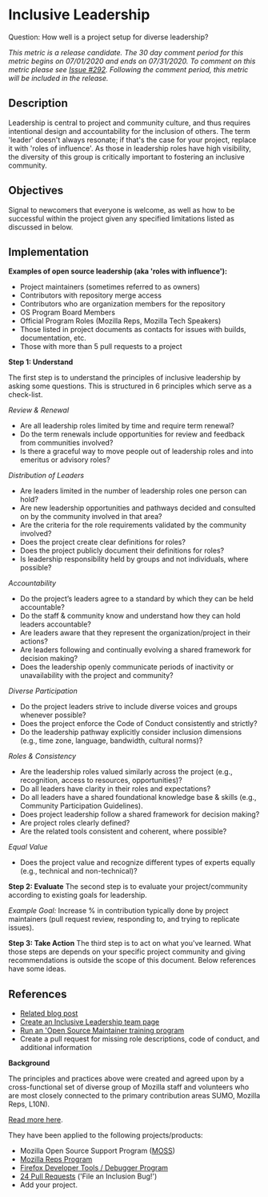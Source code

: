 # Inclusive Leadership

Question: How well is a project setup for diverse leadership?

_This metric is a release candidate. The 30 day comment period for this metric begins on 07/01/2020 and ends on 07/31/2020. To comment on this metric please see [Issue #292](https://github.com/chaoss/wg-diversity-inclusion/issues/292). Following the comment period, this metric will be included in the release._

## Description

Leadership is central to project and community culture, and thus requires intentional design and accountability for the inclusion of others. The term 'leader' doesn't always resonate; if that's the case for your project, replace it with 'roles of influence'. As those in leadership roles have high visibility, the diversity of this group is critically important to fostering an inclusive community.


## Objectives

Signal to newcomers that everyone is welcome, as well as how to be successful within the project given any specified limitations listed as discussed in below. 


## Implementation

**Examples of open source leadership (aka 'roles with influence'):**

* Project maintainers (sometimes referred to as owners)
* Contributors with repository merge access
* Contributors who are organization members for the repository
* OS Program Board Members
* Official Program Roles (Mozilla Reps, Mozilla Tech Speakers)
* Those listed in project documents as contacts for issues with builds, documentation, etc.
* Those with more than 5 pull requests to a project


**Step 1: Understand**

The first step is to understand the principles of inclusive leadership by asking some questions. This is structured in 6 principles which serve as a check-list.

_Review & Renewal_

* Are all leadership roles limited by time and require term renewal?
* Do the term renewals include opportunities for review and feedback from communities involved?
* Is there a graceful way to move people out of leadership roles and into emeritus or advisory roles?

_Distribution of Leaders_

* Are leaders limited in the number of leadership roles one person can hold?
* Are new leadership opportunities and pathways decided and consulted on by the community involved in that area?
* Are the criteria for the role requirements validated by the community involved?
* Does the project create clear definitions for roles?
* Does the project publicly document their definitions for roles?
* Is leadership responsibility held by groups and not individuals, where possible?

_Accountability_

* Do the project’s leaders agree to a standard by which they can be held accountable?
* Do the staff & community know and understand how they can hold leaders accountable?
* Are leaders aware that they represent the organization/project in their actions?
* Are leaders following and continually evolving a shared framework for decision making?
* Does the leadership openly communicate periods of inactivity or unavailability with the project and community?

_Diverse Participation_

* Do the project leaders strive to include diverse voices and groups whenever possible?
* Does the project enforce the Code of Conduct consistently and strictly?
* Do the leadership pathway explicitly consider inclusion dimensions (e.g., time zone, language, bandwidth, cultural norms)?

_Roles & Consistency_

* Are the leadership roles valued similarly across the project (e.g., recognition, access to resources, opportunities)?
* Do all leaders have clarity in their roles and expectations?
* Do all leaders have a shared foundational knowledge base & skills (e.g., Community Participation Guidelines).
* Does project leadership follow a shared framework for decision making?
* Are project roles clearly defined?
* Are the related tools consistent and coherent, where possible?

_Equal Value_

* Does the project value and recognize different types of experts equally (e.g., technical and non-technical)?


**Step 2: Evaluate**
The second step is to evaluate your project/community according to existing goals for leadership.  

_Example Goal:_ Increase % in contribution typically done by project maintainers (pull request review, responding to, and trying to replicate issues).


**Step 3: Take Action**
The third step is to act on what you've learned. What those steps are depends on your specific project community and giving recommendations is outside the scope of this document. Below references have some ideas.


## References

* [Related blog post](https://medium.com/@sunnydeveloper/how-to-apply-metrics-for-inclusion-to-your-open-source-project-71b4e31a7b0c)
* [Create an Inclusive Leadership team page](https://github.com/mozilla/diversity/blob/master/leadership/inclusive-leadership-template.md)
* [Run an 'Open Source Maintainer training program](https://mozilla.github.io/maintainer-cohort/)
* Create a pull request for missing role descriptions, code of conduct, and additional information


**Background**

The principles and practices above were created and agreed upon by a cross-functional set of diverse group of Mozilla staff and volunteers who are most closely connected to the primary contribution areas SUMO, Mozilla Reps, L10N).

[Read more here](https://wiki.mozilla.org/Volunteer_leadership_principles).

They have been applied to the following projects/products:

* Mozilla Open Source Support Program ([MOSS](https://www.mozilla.org/en-US/moss/))
* [Mozilla Reps Program](https://blog.mozilla.org/mozillareps/2018/10/10/community-coordinator-role/)
* [Firefox Developer Tools / Debugger Program](https://github.com/firefox-devtools/debugger/blob/aa827095d86475f816017ff35d6f9c2e83cf7b9b/docs/community-team.md)
* [24 Pull Requests](https://24pullrequests.com/) ('File an Inclusion Bug!')
* Add your project.
